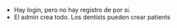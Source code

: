- Hay login, pero no hay registro de por si.
- El admin crea todo. Los dentists pueden crear patients

